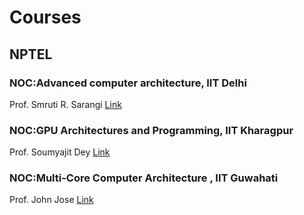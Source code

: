 # Courses
## NPTEL
### NOC:Advanced computer architecture, IIT Delhi
Prof. Smruti R. Sarangi
[Link](https://nptel.ac.in/courses/106102229)

### NOC:GPU Architectures and Programming, IIT Kharagpur
Prof. Soumyajit Dey
[Link](https://nptel.ac.in/courses/106105220)

### NOC:Multi-Core Computer Architecture , IIT Guwahati
Prof. John Jose
[Link](https://nptel.ac.in/courses/106103184)
